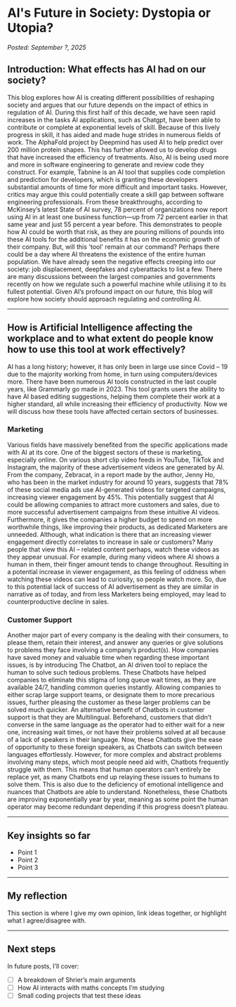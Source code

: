 # AI's Future in Society: Dystopia or Utopia?
*Posted: September ?, 2025*

## Introduction: What effects has AI had on our society?
This blog explores how AI is creating different possibilities of reshaping society and argues that our future depends on the impact of ethics in regulation of AI. During this first half of this decade, we have seen rapid increases in the tasks AI applications, such as Chatgpt, have been able to contribute or complete at exponential levels of skill. Because of this lively progress in skill, it has aided and made huge strides in numerous fields of work. The AlphaFold project by Deepmind has used AI to help predict over 200 million protein shapes. This has further allowed us to develop drugs that have increased the efficiency of treatments. Also, AI is being used more and more in software engineering to generate and review code they construct. For example, Tabnine is an AI tool that supplies code completion and prediction for developers, which is granting these developers substantial amounts of time for more difficult and important tasks. However, critics may argue this could potentially create a skill gap between software engineering professionals. From these breakthroughs, according to McKinsey’s latest State of AI survey, 78 percent of organizations now report using AI in at least one business function—up from 72 percent earlier in that same year and just 55 percent a year before. This demonstrates to people how AI could be worth that risk, as they are pouring millions of pounds into these AI tools for the additional benefits it has on the economic growth of their company. But, will this 'tool' remain at our command? Perhaps there could be a day where AI threatens the existence of the entire human population. We have already seen the negative effects creeping into our society: job displacement, deepfakes and cyberattacks to list a few. There are many discussions between the largest companies and governments recently on how we regulate such a powerful machine while utilising it to its fullest potential. Given AI’s profound impact on our future, this blog will explore how society should approach regulating and controlling AI.

---

## How is Artificial Intelligence affecting the workplace and to what extent do people know how to use this tool at work effectively? 
AI has a long history; however, it has only been in large use since Covid – 19 due to the majority working from home, in turn using computers/devices more. There have been numerous AI tools constructed in the last couple years, like Grammarly go made in 2023. This tool grants users the ability to have AI based editing suggestions, helping them complete their work at a higher standard, all while increasing their efficiency of productivity. Now we will discuss how these tools have affected certain sectors of businesses.
### Marketing
Various fields have massively benefited from the specific applications made with AI at its core. One of the biggest sectors of these is marketing, especially online. On various short clip video feeds in YouTube, TikTok and Instagram, the majority of these advertisement videos are generated by AI. From the company, Zebracat, in a report made by the author, Jenny Ho, who has been in the market industry for around 10 years, suggests that 78% of these social media ads use AI-generated videos for targeted campaigns, increasing viewer engagement by 45%. This potentially suggest that AI could be allowing companies to attract more customers and sales, due to more successful advertisement campaigns from these intuitive AI videos. Furthermore, it gives the companies a higher budget to spend on more worthwhile things, like improving their products, as dedicated Marketers are unneeded. Although, what indication is there that an increasing viewer engagement directly correlates to increase in sale or customers? Many people that view this AI – related content perhaps, watch these videos as they appear unusual. For example, during many videos where AI shows a human in them, their finger amount tends to change throughout. Resulting in a potential increase in viewer engagement, as this feeling of oddness when watching these videos can lead to curiosity, so people watch more. So, due to this potential lack of success of AI advertisement as they are similar in narrative as of today, and from less Marketers being employed, may lead to counterproductive decline in sales.
### Customer Support
Another major part of every company is the dealing with their consumers, to please them, retain their interest, and answer any queries or give solutions to problems they face involving a company’s product(s). How companies have saved money and valuable time when regarding these important issues, is by introducing The Chatbot, an AI driven tool to replace the human to solve such tedious problems. These Chatbots have helped companies to eliminate this stigma of long queue wait times, as they are available 24/7, handling common queries instantly. Allowing companies to either scrap large support teams, or designate them to more precarious issues, further pleasing the customer as these larger problems can be solved much quicker. An alternative benefit of Chatbots in customer support is that they are Multilingual. Beforehand, customers that didn’t converse in the same language as the operator had to either wait for a new one, increasing wait times, or not have their problems solved at all because of a lack of speakers in their language. Now, these Chatbots give the ease of opportunity to these foreign speakers, as Chatbots can switch between languages effortlessly. However, for more complex and abstract problems involving many steps, which most people need aid with, Chatbots frequently struggle with them. This means that human operators can’t entirely be replace yet, as many Chatbots end up relaying these issues to humans to solve them.  This is also due to the deficiency of emotional intelligence and nuances that Chatbots are able to understand. Nonetheless, these Chatbots are improving exponentially year by year, meaning as some point the human operator may become redundant depending if this progress doesn’t plateau.


---

## Key insights so far
- Point 1
- Point 2
- Point 3

---

## My reflection
This section is where I give my own opinion, link ideas together, or highlight what I agree/disagree with.  

---

## Next steps
In future posts, I’ll cover:
- [ ] A breakdown of Shrier’s main arguments  
- [ ] How AI interacts with maths concepts I’m studying  
- [ ] Small coding projects that test these ideas  
